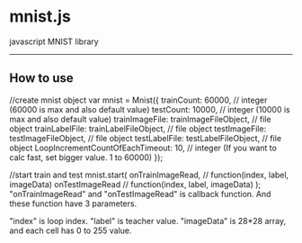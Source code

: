 # mnist.js
javascript MNIST library

----------------
How to use
----------------
//create mnist object
var mnist = Mnist({
    trainCount: 60000,                     // integer (60000 is max and also default value)
    testCount: 10000,                      // integer (10000 is max and also default value)
    trainImageFile: trainImageFileObject,  // file object
    trainLabelFile: trainLabelFileObject,  // file object
    testImageFile: testImageFileObject,    // file object
    testLabelFile: testLabelFileObject,    // file object
    LoopIncrementCountOfEachTimeout: 10,   // integer (If you want to calc fast, set bigger value. 1 to 60000) 
});

//start train and test
mnist.start(
    onTrainImageRead,         // function(index, label, imageData)
    onTestImageRead           // function(index, label, imageData)
);
"onTrainImageRead" and "onTestImageRead" is callback function. And these function have 3 parameters.



"index" is loop index.
"label" is teacher value.
"imageData" is 28*28 array, and each cell has 0 to 255 value.
